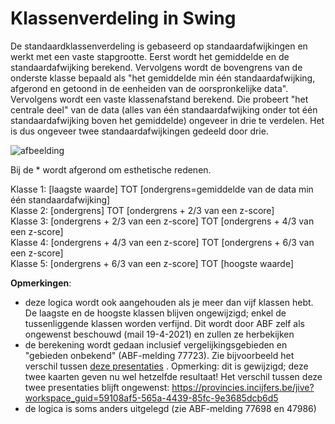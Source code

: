 # Klassenverdeling in Swing

De standaardklassenverdeling is gebaseerd op standaardafwijkingen en werkt met een vaste stapgrootte.
Eerst wordt het gemiddelde en de standaardafwijking berekend. Vervolgens wordt de bovengrens van de onderste klasse bepaald als "het gemiddelde min één standaardafwijking, afgerond en getoond in de eenheiden van de oorspronkelijke data". Vervolgens wordt een vaste klassenafstand berekend. Die probeert "het centrale deel" van de data (alles van één standaardafwijking onder tot één standaardafwijking boven het gemiddelde) ongeveer in drie te verdelen. Het is dus ongeveer twee standaardafwijkingen gedeeld door drie.

![afbeelding](https://user-images.githubusercontent.com/10122639/119464721-50bdb300-bd43-11eb-8142-4fb4fc2cc4f4.png)

Bij de * wordt afgerond om esthetische redenen.

Klasse 1: [laagste waarde] TOT [ondergrens=gemiddelde van de data min één standaardafwijking]  
Klasse 2: [ondergrens] TOT [ondergrens + 2/3 van een z-score]  
Klasse 3: [ondergrens + 2/3 van een z-score] TOT [ondergrens + 4/3 van een z-score]  
Klasse 4: [ondergrens + 4/3 van een z-score] TOT [ondergrens + 6/3 van een z-score]  
Klasse 5: [ondergrens + 6/3 van een z-score] TOT [hoogste waarde]  

**Opmerkingen**: 
- deze logica wordt ook aangehouden als je meer dan vijf klassen hebt. De laagste en de hoogste klassen blijven ongewijzigd; enkel de tussenliggende klassen worden verfijnd. Dit wordt door ABF zelf als ongewenst beschouwd (mail 19-4-2021) en zullen ze herbekijken
- de berekening wordt gedaan inclusief vergelijkingsgebieden en "gebieden onbekend"  (ABF-melding 77723). Zie bijvoorbeeld het verschil tussen [deze presentaties](https://provincies.incijfers.be/jive?workspace_guid=d15cbb5c-871c-4481-8e26-19c272968347) . Opmerking: dit is gewijzigd; deze twee kaarten geven nu wel hetzelfde resultaat! Het verschil tussen deze twee presentaties blijft ongewenst: https://provincies.incijfers.be/jive?workspace_guid=59108af5-565a-4439-85fc-9e3685dcb6d5
- de logica is soms anders uitgelegd (zie ABF-melding 77698 en 47986)
